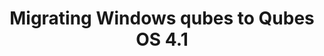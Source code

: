 ---
lang: en
layout: doc
permalink: /doc/templates/windows/migrate-to-4-1/
redirect_from:
- /doc/templates/windows/windows-migrate41/
- /user/templates/windows/windows-migrate41/
- /doc/windows-migrate41/
redirect_to: https://doc.qubes-os.org/en/latest/user/templates/windows/migrate-to-4-1.html
title: Migrating Windows qubes to Qubes OS 4.1
---
